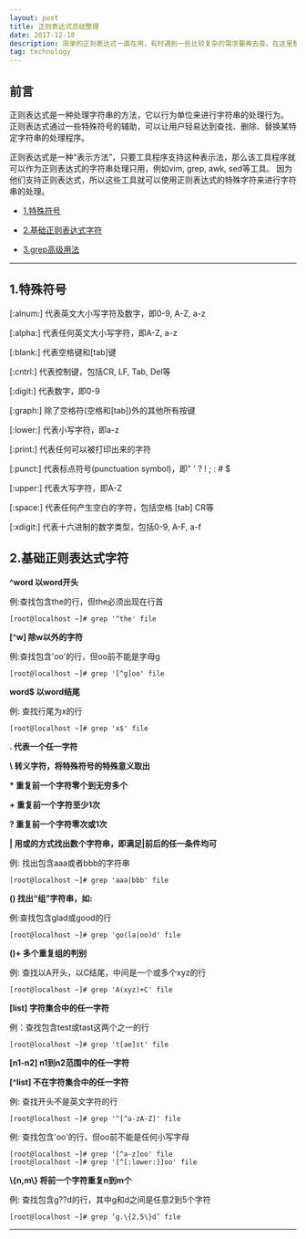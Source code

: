 ```yaml
---
layout: post
title: 正则表达式总结整理
date: 2017-12-18
description: 简单的正则表达式一直在用，有时遇到一些比较复杂的需求要再去查。在这里整理一下所有的正则表达式的内容
tag: technology
---   
```


## 前言

正则表达式是一种处理字符串的方法，它以行为单位来进行字符串的处理行为。
正则表达式通过一些特殊符号的辅助，可以让用户轻易达到查找、删除、替换某特定字符串的处理程序。

正则表达式是一种“表示方法”，只要工具程序支持这种表示法，那么该工具程序就可以作为正则表达式的字符串处理只用，例如vim, grep, awk, sed等工具。
因为他们支持正则表达式，所以这些工具就可以使用正则表达式的特殊字符来进行字符串的处理。

* [1.特殊符号](#1)

* [2.基础正则表达式字符](#2)

* [3.grep高级用法](#3)


****


<h2 id="1">1.特殊符号 </h2>

[:alnum:] 代表英文大小写字符及数字，即0-9, A-Z, a-z

[:alpha:] 代表任何英文大小写字符，即A-Z, a-z

[:blank:] 代表空格键和[tab]键

[:cntrl:] 代表控制键，包括CR, LF, Tab, Del等

[:digit:] 代表数字，即0-9

[:graph:] 除了空格符(空格和[tab])外的其他所有按键

[:lower:] 代表小写字符，即a-z

[:print:] 代表任何可以被打印出来的字符

[:punct:] 代表标点符号(punctuation symbol)，即" ' ? ! ; : # $

[:upper:] 代表大写字符，即A-Z

[:space:] 代表任何产生空白的字符，包括空格 [tab] CR等

[:xdigit:] 代表十六进制的数字类型，包括0-9, A-F, a-f


<h2 id="2">2.基础正则表达式字符 </h2>

**^word 以word开头**

例:查找包含the的行，但the必须出现在行首

    [root@localhost ~]# grep '^the' file


**[^w] 除w以外的字符**

例:查找包含'oo'的行，但oo前不能是字母g

    [root@localhost ~]# grep '[^g]oo' file


**word$ 以word结尾**

例: 查找行尾为x的行

    [root@localhost ~]# grep 'x$' file 


**. 代表一个任一字符**

**\ 转义字符，将特殊符号的特殊意义取出**

**\* 重复前一个字符零个到无穷多个**

**\+ 重复前一个字符至少1次**

**? 重复前一个字符零次或1次**

**\| 用或的方式找出数个字符串，即满足\|前后的任一条件均可**

例: 找出包含aaa或者bbb的字符串

    [root@localhost ~]# grep 'aaa|bbb' file

**() 找出“组”字符串，如:**

例:查找包含glad或good的行

    [root@localhost ~]# grep 'go(la|oo)d' file 

**()+ 多个重复组的判别**

例: 查找以A开头，以C结尾，中间是一个或多个xyz的行

    [root@localhost ~]# grep 'A(xyz)+C' file 


**[list] 字符集合中的任一字符**

例：查找包含test或tast这两个之一的行

    [root@localhost ~]# grep 't[ae]st' file


**[n1-n2] n1到n2范围中的任一字符**

**[^list] 不在字符集合中的任一字符**

例: 查找开头不是英文字符的行

    [root@localhost ~]# grep '^[^a-zA-Z]' file 

例: 查找包含'oo'的行，但oo前不能是任何小写字母

    [root@localhost ~]# grep '[^a-z]oo' file
    [root@localhost ~]# grep '[^[:lower:]]oo' file


**\\{n,m\\} 将前一个字符重复n到m个**

例: 查找包含g??d的行，其中g和d之间是任意2到5个字符

    [root@localhost ~]# grep ‘g.\{2,5\}d’ file 


***

